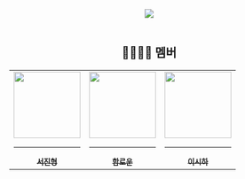 <div align="center">
  <img src="https://readme-typing-svg.herokuapp.com?font=Orbit&pause=1000&color=F7F7F7&center=true&width=435&lines=%EC%97%B4%EC%8B%AC%ED%9E%88+%EC%82%B4%EC%9E%90+%EC%9A%B0%EB%A6%AC"/>
<div/>

<br/>

## 👨‍👩‍👧‍👦 멤버
<div align="center">
<table>
  <tr>
    <td align="center">
      <a href="https://github.com/SeoJinHyoung">
        <img src="https://avatars.githubusercontent.com/u/50149402?v=4" width="120px" height="120px" alt=""/>
        <hr />
        <sub><b>서진형</b></sub><br />
      </a>
    </td>
    <td align="center">
      <a href="https://github.com/andantecode">
        <img src="https://avatars.githubusercontent.com/u/113595155?v=4" width="120px" height="120px" alt=""/>
        <hr />
        <sub><b>함로운</b></sub><br />
      </a>
    </td>
    <td align="center">
      <a href="https://github.com/sihari-1115">
        <img src="https://avatars.githubusercontent.com/u/176972962?v=4" width="120px" height="120px" alt=""/>
        <hr />
        <sub><b>이시하</b></sub><br />
      </a>
    </td>
  </tr>
</table>
</div>
<br />